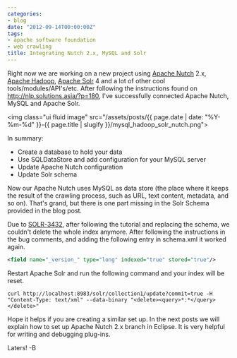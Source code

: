 ```yaml
---
categories:
- blog
date: "2012-09-14T00:00:00Z"
tags:
- apache software foundation
- web crawling
title: Integrating Nutch 2.x, MySQL and Solr
---
```


Right now we are working on a new project using <a href="http://nutch.apache.org" title="Apache Nutch">Apache Nutch</a> 2.x, <a href="http://hadoop.apache.org" title="Apache Hadoop">Apache Hadoop</a>, <a href="http://solr.apache.org" title="Apache Solr">Apache Solr</a> 4 and a lot of other cool tools/modules/API's/etc. After following the instructions found on <a href="http://nlp.solutions.asia/?p=180" title="http://nlp.solutions.asia/?p=180">http://nlp.solutions.asia/?p=180</a>, I've successfully connected Apache Nutch, MySQL and Apache Solr.

<img class="ui fluid image" src="/assets/posts/{{ page.date | date: "%Y-%m-%d" }}-{{ page.title | slugify }}/mysql_hadoop_solr_nutch.png">

<!--more-->

In summary:

<ul>
<li>Create a database to hold your data</li>
<li>Use SQLDataStore and add configuration for your MySQL server</li>
<li>Update Apache Nutch configuration</li>
<li>Update Solr schema</li>
</ul>

Now our Apache Nutch uses MySQL as data store (the place where it keeps the result of the crawling process, such as URL,  text content, metadata, and so on). That's grand, but there is one part missing in the Solr Schema provided in the blog post. 

Due to <a href="https://issues.apache.org/jira/browse/SOLR-3432" title="SOLR-3432">SOLR-3432</a>, after following the tutorial and replacing the schema, we couldn't delete the whole index anymore. After following the instructions in the bug comments, and adding the following entry in schema.xml it worked again.

<!--more-->

```xml
<field name="_version_" type="long" indexed="true" stored="true"/>
```

Restart Apache Solr and run the following command and your index will be reset.

```shell
curl http://localhost:8983/solr/collection1/update?commit=true -H "Content-Type: text/xml" --data-binary "<delete><query>*:*</query></delete>"
```

Hope it helps if you are creating a similar set up. In the next posts we will explain how to set up Apache Nutch 2.x branch in Eclipse. It is very helpful for writing and debugging plug-ins.

Laters! -B
